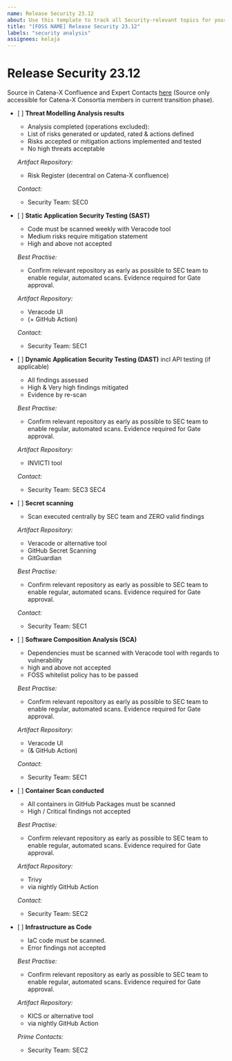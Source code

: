```yaml
---
name: Release Security 23.12
about: Use this template to track all Security-relevant topics for your component with regards to the upcoming Milestone.
title: "[FOSS NAME] Release Security 23.12"
labels: "security analysis"
assignees: kelaja
---
```


<!-- 
Thanks for your contribution! Please fill out this template as good as possible. 
Important: Contributing Guidelines can be found here: https://eclipse-tractusx.github.io/docs/oss/how-to-contribute
Checkout the repository README for process description. 
-->

# Release Security 23.12

Source in Catena-X Confluence and Expert Contacts [here](https://confluence.catena-x.net/x/DOZkBQ) (Source only accessible for Catena-X Consortia members in current transition phase).

- [ ] **Threat Modelling Analysis results**
  
    - Analysis completed (operations excluded):
    - List of risks generated or updated, rated & actions defined
    - Risks accepted or mitigation actions implemented and tested
    - No high threats acceptable

  _Artifact Repository:_
  
    - Risk Register (decentral on Catena-X confluence)

  _Contact:_
  
    - Security Team: SEC0

- [ ] **Static Application Security Testing (SAST)**

  - Code must be scanned weekly with Veracode tool
  - Medium risks require mitigation statement
  - High and above not accepted

  _Best Practise:_
  
    - Confirm relevant repository as early as possible to SEC team to enable regular, automated scans. Evidence required for Gate approval.

  _Artifact Repository:_
  
    - Veracode UI
    - (+ GitHub Action)

  _Contact:_
  
    - Security Team: SEC1

- [ ] **Dynamic Application Security Testing (DAST)**
  incl API testing (if applicable)

  - All findings assessed
  - High & Very high findings mitigated
  - Evidence by re-scan

  _Best Practise:_
  
    - Confirm relevant repository as early as possible to SEC team to enable regular, automated scans. Evidence required for Gate approval.

  _Artifact Repository:_
  
    - INVICTI tool

  _Contact:_
  
    - Security Team: SEC3 SEC4

- [ ] **Secret scanning**

  - Scan executed centrally by SEC team and ZERO valid findings
  
  _Artifact Repository:_
  
    - Veracode or alternative tool
    - GitHub Secret Scanning
    - GitGuardian

  _Best Practise:_
  
    - Confirm relevant repository as early as possible to SEC team to enable regular, automated scans. Evidence required for Gate approval.

   _Contact:_
  
     - Security Team: SEC1

- [ ] **Software Composition Analysis (SCA)**
  - Dependencies must be scanned with Veracode tool with regards to vulnerability
  - high and above not accepted
  - FOSS whitelist policy has to be passed

  _Best Practise:_
  
    - Confirm relevant repository as early as possible to SEC team to enable regular, automated scans. Evidence required for Gate approval.

  _Artifact Repository:_
  
    - Veracode UI
    - (& GitHub Action)

  _Contact:_
  
    - Security Team: SEC1

- [ ] **Container Scan conducted**

    - All containers in GitHub Packages must be scanned
    - High / Critical findings not accepted

  _Best Practise:_
  
    - Confirm relevant repository as early as possible to SEC team to enable regular, automated scans. Evidence required for Gate approval.

  _Artifact Repository:_
  
    - Trivy
    - via nightly GitHub Action

  _Contact:_
  
    - Security Team: SEC2

- [ ] **Infrastructure as Code**
    - IaC code must be scanned. 
    - Error findings not accepted

   _Best Practise:_
  
    - Confirm relevant repository as early as possible to SEC team to enable regular, automated scans. Evidence required for Gate approval.

  _Artifact Repository:_
  
    - KICS or alternative tool
    - via nightly GitHub Action

  _Prime Contacts:_
  
    - Security Team: SEC2

